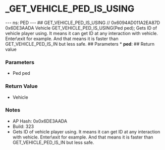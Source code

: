 # _GET_VEHICLE_PED_IS_USING

--- ns: PED --- ## GET_VEHICLE_PED_IS_USING  // 0x6094AD011A2EA87D 0x6DE3AADA Vehicle GET_VEHICLE_PED_IS_USING(Ped ped);  Gets ID of vehicle player using. It means it can get ID at any interaction with vehicle. Enter\exit for example. And that means it is faster than GET_VEHICLE_PED_IS_IN but less safe.  ## Parameters * **ped**:  ## Return value

### Parameters
* Ped ped

### Return Value
* Vehicle

### Notes
* AP Hash: 0x0x6DE3AADA
* Build: 323
* Gets ID of vehicle player using. It means it can get ID at any interaction with vehicle. Enter\exit for example. And that means it is faster than GET_VEHICLE_PED_IS_IN but less safe.

